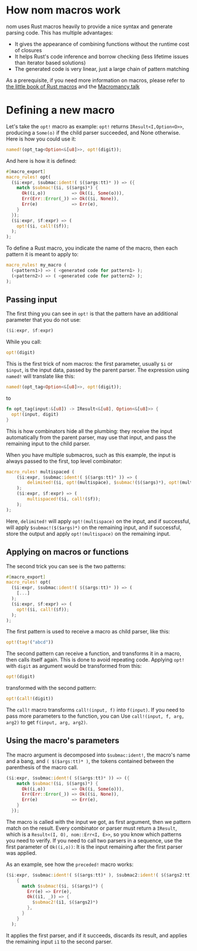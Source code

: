 # How nom macros work

nom uses Rust macros heavily to provide a nice syntax and generate parsing code.
This has multiple advantages:

* It gives the appearance of combining functions without the runtime cost of closures
* It helps Rust's code inference and borrow checking (less lifetime issues than iterator based solutions)
* The generated code is very linear, just a large chain of pattern matching

As a prerequisite, if you need more information on macros, please refer to
[the little book of Rust macros](https://danielkeep.github.io/tlborm/book/README.html)
and the [Macromancy talk](https://www.youtube.com/watch?v=8rodUyaGkQo)

# Defining a new macro

Let's take the `opt!` macro as example: `opt!` returns `IResult<I,Option<O>>`,
producing a `Some(o)` if the child parser succeeded, and None otherwise. Here
is how you could use it:

```rust
named!(opt_tag<Option<&[u8]>>, opt!(digit));
```

And here is how it is defined:

```rust
#[macro_export]
macro_rules! opt(
  ($i:expr, $submac:ident!( $($args:tt)* )) => ({
    match $submac!($i, $($args)*) {
      Ok((i,o))          => Ok((i, Some(o))),
      Err(Err::Error(_)) => Ok(($i, None)),
      Err(e)             => Err(e),
    }
  });
  ($i:expr, $f:expr) => (
    opt!($i, call!($f));
  );
);
```

To define a Rust macro, you indicate the name of the macro, then each pattern it
is meant to apply to:

```rust
macro_rules! my_macro (
  (<pattern1>) => ( <generated code for pattern1> );
  (<pattern2>) => ( <generated code for pattern2> );
);
```

## Passing input

The first thing you can see in `opt!` is that the pattern have an additional
parameter that you do not use:

```rust
($i:expr, $f:expr)
```

While you call:

```rust
opt!(digit)
```

This is the first trick of nom macros: the first parameter, usually `$i` or `$input`,
is the input data, passed by the parent parser. The expression using `named!` will
translate like this:

```rust
named!(opt_tag<Option<&[u8]>>, opt!(digit));
```

to

```rust
fn opt_tag(input:&[u8]) -> IResult<&[u8], Option<&[u8]>> {
  opt!(input, digit)
}
```

This is how combinators hide all the plumbing: they receive the input automatically
from the parent parser, may use that input, and pass the remaining input to the child
parser.

When you have multiple submacros, such as this example, the input is always passed
to the first, top level combinator:

```rust
macro_rules! multispaced (
    ($i:expr, $submac:ident!( $($args:tt)* )) => (
        delimited!($i, opt!(multispace), $submac!($($args)*), opt!(multispace));
    );
    ($i:expr, $f:expr) => (
        multispaced!($i, call!($f));
    );
);
```

Here, `delimited!` will apply `opt!(multispace)` on the input, and if successful,
will apply `$submac!($($args)*)` on the remaining input, and if successful, store
the output and apply `opt!(multispace)` on the remaining input.

## Applying on macros or functions

The second trick you can see is the two patterns:

```rust
#[macro_export]
macro_rules! opt(
  ($i:expr, $submac:ident!( $($args:tt)* )) => (
    [...]
  );
  ($i:expr, $f:expr) => (
    opt!($i, call!($f));
  );
);
```

The first pattern is used to receive a macro as child parser, like this:

```rust
opt!(tag!("abcd"))
```

The second pattern can receive a function, and transforms it in a macro, then calls
itself again. This is done to avoid repeating code. Applying `opt!` with `digit`
as argument would be transformed from this:

```rust
opt!(digit)
```

transformed with the second pattern:

```rust
opt!(call!(digit))
```

The `call!` macro transforms `call!(input, f)` into `f(input)`. If you need to pass
more parameters to the function, you can Use `call!(input, f, arg, arg2)` to get
`f(input, arg, arg2)`.

## Using the macro's parameters

The macro argument is decomposed into `$submac:ident!`, the macro's name and a bang,
and `( $($args:tt)* )`, the tokens contained between the parenthesis of the macro call.

```rust
($i:expr, $submac:ident!( $($args:tt)* )) => ({
    match $submac!($i, $($args)*) {
      Ok((i,o))          => Ok((i, Some(o))),
      Err(Err::Error(_)) => Ok(($i, None)),
      Err(e)             => Err(e),
    }
  });
```

The macro is called with the input we got, as first argument, then we pattern
match on the result. Every combinator or parser must return a `IResult`, which
is a `Result<(I, O), nom::Err<I, E>>`, so you know which patterns you need to
verify. If you need to call two parsers in a sequence, use the first parameter
of `Ok((i,o))`: It is the input remaining after the first parser was applied.

As an example, see how the `preceded!` macro works:

```rust
($i:expr, $submac:ident!( $($args:tt)* ), $submac2:ident!( $($args2:tt)* )) => (
    {
      match $submac!($i, $($args)*) {
        Err(e) => Err(e),
        Ok((i1, _)) => {
          $submac2!(i1, $($args2)*)
        },
      }
    }
  );
```

It applies the first parser, and if it succeeds, discards its result, and applies
the remaining input `i1` to the second parser.
